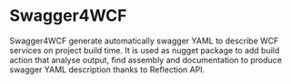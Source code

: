 # Swagger4WCF

Swagger4WCF generate automatically swagger YAML to describe WCF services on project build time. It is used as nugget package to add build action that analyse output, find assembly and documentation to produce swagger YAML description thanks to Reflection API.


